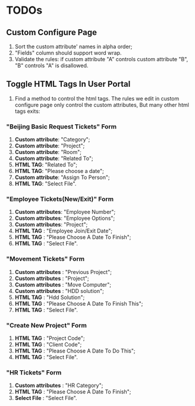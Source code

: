 # TODOs

## Custom Configure Page
1. Sort the custom attribute' names in alpha order;
2. "Fields" column should support word wrap.
3. Validate the rules: if custom attribute "A" controls custom attribute "B", "B" controls "A" is disallowed.

## Toggle HTML Tags In User Portal
1. Find a method to control the html tags. The rules we edit in custom configure page only control the custom attributes, But many other html tags exits: 

### "Beijing Basic Request Tickets" Form
1. **Custom attribute**: "Category";
2. **Custom attribute**: "Project";
3. **Custom attribute**: "Room";
4. **Custom attribute**: "Related To";
5. **HTML TAG**: "Related To";
6. **HTML TAG**: "Please choose a date";
7. **Custom attribute**: "Assign To Person";
8. **HTML TAG**: "Select File".

### "Employee Tickets(New/Exit)" Form
1. **Custom attributes**: "Employee Number";
2. **Custom attributes**: "Employee Options";
3. **Custom attributes**: "Project";
4. **HTML TAG** : "Employee Join/Exit Date";
5. **HTML TAG** : "Please Choose A Date To Finish";
6. **HTML TAG** : "Select File".

### "Movement Tickets" Form
1. **Custom attributes** : "Previous Project";
2. **Custom attributes** : "Project";
3. **Custom attributes** : "Move Computer";
4. **Custom attributes** : "HDD solution";
5. **HTML TAG** : "Hdd Solution";
6. **HTML TAG** : "Please Choose A Date To Finish This";
7. **HTML TAG** : "Select File".

### "Create New Project" Form
1. **HTML TAG** : "Project Code";
2. **HTML TAG** : "Client Code";
3. **HTML TAG** : "Please Choose A Date To Do This";
4. **HTML TAG** : "Select File".

### "HR Tickets" Form
1. **Custom attributes** : "HR Category";
2. **HTML TAG** : "Please Choose A Date To Finish";
3. **Select File** : "Select File".
